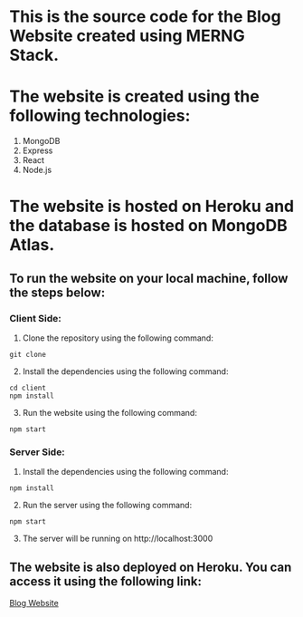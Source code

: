 # This is the source code for the Blog Website created using MERNG Stack.

# The website is created using the following technologies:
 1. MongoDB
 2. Express
 3. React
 4. Node.js

# The website is hosted on Heroku and the database is hosted on MongoDB Atlas.

## To run the website on your local machine, follow the steps below:

### Client Side:

 1. Clone the repository using the following command:

 ```
 git clone
 ```
 2. Install the dependencies using the following command:
 ```
 cd client
 npm install
 ```
 3. Run the website using the following command:
 ```
 npm start
 ```

### Server Side:

 1. Install the dependencies using the following command:
 ```
 npm install
 ```
 2. Run the server using the following command:
 ```
 npm start
 ```
 3. The server will be running on http://localhost:3000


## The website is also deployed on Heroku. You can access it using the following link:

[Blog Website]()


